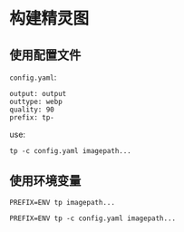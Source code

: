 # 构建精灵图

## 使用配置文件

`config.yaml`:

```
output: output
outtype: webp
quality: 90
prefix: tp-
```

use:

```
tp -c config.yaml imagepath...
```

## 使用环境变量

```
PREFIX=ENV tp imagepath...
```

```
PREFIX=ENV tp -c config.yaml imagepath...
```
